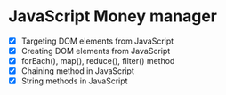 # JavaScript Money manager

- [x] Targeting DOM elements from JavaScript
- [x] Creating DOM elements from JavaScript
- [x] forEach(), map(), reduce(), filter() method
- [x] Chaining method in JavaScript
- [x] String methods in JavaScript